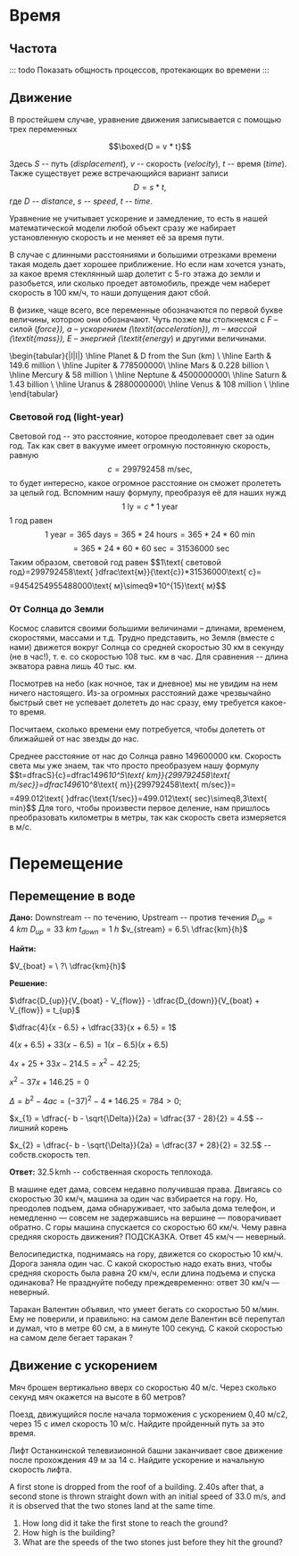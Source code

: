 # Время

## Частота

::: todo
Показать общность процессов, протекающих во времени
:::

## Движение

В простейшем случае, уравнение движения записывается с помощью трех переменных

$$\boxed{D = v * t}$$

Здесь $S$ -- путь ($displacement$), $v$ -- скорость ($velocity$), $t$ -- время ($time$). Также существует реже встречающийся вариант записи
$$D=s*t,$$
где $D$ -- $distance$, $s$ -- $speed$, $t$ -- $time$.

Уравнение не учитывает ускорение и замедление, то есть в нашей математической модели любой объект сразу же набирает установленную скорость и не меняет её за время пути.

В случае с длинными расстояниями и большими отрезками времени такая модель дает хорошее приближение. Но если нам хочется узнать, за какое время стеклянный шар долетит с 5-го этажа до земли и разобьется, или сколько проедет автомобиль, прежде чем наберет скорость в 100 км/ч, то наши допущения дают сбой.

В физике, чаще всего, все переменные обозначаются по первой букве величины, которою они обозначают. Чуть позже мы столкнемся с $F$ – силой (_force}), $a$ – ускорением (\textit{acceleration}), $m$ – массой (\textit{mass}), $E$ – энергией (\textit{energy_) и другими величинами.

\begin{tabular}{|l|l|} \hline
Planet & D from the Sun (km) \\ \hline
Earth & $149.6$ million \\ \hline
Jupiter & $778500000$\\ \hline
Mars & $0.228$ billion \\ \hline
Mercury & $58$ million \\ \hline
Neptune & $4500000000$\\ \hline
Saturn & $1.43$ billion \\ \hline
Uranus & $2880000000$\\ \hline
Venus & $108$ million \\ \hline
\end{tabular}

### Световой год (light-year)

Световой год -- это расстояние, которое преодолевает свет за один год. Так как свет в вакууме имеет огромную постоянную скорость, равную
$$c=299792458\text{ m/sec},$$
то будет интересно, какое огромное расстояние он сможет пролететь за целый год.
Вспомним нашу формулу, преобразуя её для наших нужд
$$\text{1 ly}=c*\text{1 year}$$
1 год равен
$$\text{1 year}=\text{365 days}=365*24\text{ hours}=365*24*60\text{ min}$$$$=365*24*60*60\text{ sec}=31536000\text{ sec}$$
Таким образом, световой год равен
$$1\text{ световой год}=299792458\text{ }dfrac\text{м}}{\text{с}}*31536000\text{ с}=$$
$$=9454254955488000\text{ м}\simeq9\*10^{15}\text{ м}$$

### От Солнца до Земли

Космос славится своими большими величинами – длинами, временем, скоростями, массами и т.д. Трудно представить, но Земля (вместе с нами) движется вокруг Солнца со средней скоростью $30$ км в секунду (не в час!), т. е. со скоростью $108$ тыс. км в час. Для сравнения -- длина экватора равна лишь $40$ тыс. км.

Посмотрев на небо (как ночное, так и дневное) мы не увидим на нем ничего настоящего. Из-за огромных расстояний даже чрезвычайно быстрый свет не успевает долететь до нас сразу, ему требуется какое-то время.

Посчитаем, сколько времени ему потребуется, чтобы долететь от ближайшей от нас звезды до нас.

Среднее расстояние от нас до Солнца равно $149600000$ км. Скорость света мы уже знаем, так что просто преобразуем нашу формулу
$$t=dfracS}{c}=dfrac1496*10^5\text{ km}}{299792458\text{ m/sec}}=dfrac1496*10^8\text{ m}}{299792458\text{ m/sec}}=$$
$$=499.012\text{ }dfrac{\text{1/sec}}=499.012\text{ sec}\simeq8,3\text{ min}$$
Для того, чтобы произвести первое деление, нам пришлось преобразовать километры в метры, так как скорость света измеряется в м/с.

# Перемещение

## Перемещение в воде

**Дано:**
Downstream -- по течению, Upstream -- против течения
$D_{up} = 4\ km$
$D_{up} = 33\ km$
$t_{down} = 1\ h$
$v_{stream} = 6.5\ \dfrac{km}{h}$

**Найти:**

$V_{boat} = \ ?\ \dfrac{km}{h}$

**Решение:**

$\dfrac{D_{up}}{V_{boat} - V_{flow}} - \dfrac{D_{down}}{V_{boat} + V_{flow}} = t_{up}$

$\dfrac{4}{x - 6.5} + \dfrac{33}{x + 6.5} = 1$

$4( x + 6.5 ) + 33( x - 6.5 ) = 1( x - 6.5 )( x + 6.5 )$

$4x + 25 + 33x - 214.5 = x^{2} - 42.25$;

$x^{2} - 37x + 146.25 = 0$

$\Delta = b^2 - 4ac = ( - 37 )^{2} - 4*146.25 = 784 > 0;$

$x_{1} = \dfrac{- b - \sqrt{\Delta}}{2a} = \dfrac{37 - 28}{2} = 4.5$ -- лишний корень

$x_{2} = \dfrac{- b - \sqrt{\Delta}}{2a} = \dfrac{37 + 28}{2} = 32.5$ -- собств.скорость
теп.

**Ответ:**
$32.5\, \text{km} \text{h}$ -- собственная скорость теплохода.

В машине едет дама, совсем недавно получившая права. Двигаясь со скоростью 30 км/ч, машина за один час взбирается на гору. Но, преодолев подъем, дама обнаруживает, что забыла дома телефон, и немедленно — совсем не задержавшись на вершине — поворачивает обратно. С горы машина спускается со скоростью 60 км/ч. Чему равна средняя скорость движения?
ПОДСКАЗКА. Ответ 45 км/ч — неверный.

Велосипедистка, поднимаясь на гору, движется со скоростью 10 км/ч. Дорога заняла один час. С какой скоростью надо ехать вниз, чтобы средняя скорость была равна 20 км/ч, если длина подъема и спуска одинакова?
Не празднуйте победу преждевременно: ответ 30 км/ч — неверный.

Таракан Валентин объявил, что умеет бегать со скоростью 50 м/мин. Ему не поверили, и правильно: на самом деле Валентин всё перепутал и думал, что в метре 60 см, а в минуте 100 секунд. С какой скоростью на самом деле бегает таракан ?

## Движение с ускорением

Мяч брошен вертикально вверх со скоростью 40 м/c. Через сколько секунд мяч окажется на высоте в 60 метров?

Поезд, движущийся после начала торможения с ускорением 0,40 м/с2, через 15 с имел скорость 10 м/с. Найдите пройденный путь за это время.

Лифт Останкинской телевизионной башни заканчивает свое движение после прохождения 49 м за 14 с. Найдите ускорение и начальную скорость лифта.

A first stone is dropped from the roof of a building. 2.40s after that, a second stone is thrown straight down with an initial speed of 33.0 m/s, and it is observed that the two stones land at the same time.

1. How long did it take the first stone to reach the ground?
2. How high is the building?
3. What are the speeds of the two stones just before they hit the ground?
